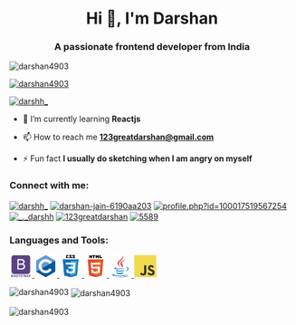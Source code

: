 <h1 align="center">Hi 👋, I'm Darshan</h1>
<h3 align="center">A passionate frontend developer from India</h3>

<p align="left"> <img src="https://komarev.com/ghpvc/?username=darshan4903&label=Profile%20views&color=0e75b6&style=flat" alt="darshan4903" /> </p>

<p align="left"> <a href="https://github.com/ryo-ma/github-profile-trophy"><img src="https://github-profile-trophy.vercel.app/?username=darshan4903" alt="darshan4903" /></a> </p>

<p align="left"> <a href="https://twitter.com/darshh_" target="blank"><img src="https://img.shields.io/twitter/follow/darshh_?logo=twitter&style=for-the-badge" alt="darshh_" /></a> </p>

- 🌱 I’m currently learning **Reactjs**

- 📫 How to reach me **123greatdarshan@gmail.com**

- ⚡ Fun fact **I usually do sketching when I am angry on myself**

<h3 align="left">Connect with me:</h3>
<p align="left">
<a href="https://twitter.com/darshh_" target="blank"><img align="center" src="https://raw.githubusercontent.com/rahuldkjain/github-profile-readme-generator/master/src/images/icons/Social/twitter.svg" alt="darshh_" height="30" width="40" /></a>
<a href="https://linkedin.com/in/darshan-jain-6190aa203" target="blank"><img align="center" src="https://raw.githubusercontent.com/rahuldkjain/github-profile-readme-generator/master/src/images/icons/Social/linked-in-alt.svg" alt="darshan-jain-6190aa203" height="30" width="40" /></a>
<a href="https://fb.com/profile.php?id=100017519567254" target="blank"><img align="center" src="https://raw.githubusercontent.com/rahuldkjain/github-profile-readme-generator/master/src/images/icons/Social/facebook.svg" alt="profile.php?id=100017519567254" height="30" width="40" /></a>
<a href="https://instagram.com/_._darshh" target="blank"><img align="center" src="https://raw.githubusercontent.com/rahuldkjain/github-profile-readme-generator/master/src/images/icons/Social/instagram.svg" alt="_._darshh" height="30" width="40" /></a>
<a href="https://www.hackerrank.com/123greatdarshan" target="blank"><img align="center" src="https://raw.githubusercontent.com/rahuldkjain/github-profile-readme-generator/master/src/images/icons/Social/hackerrank.svg" alt="123greatdarshan" height="30" width="40" /></a>
<a href="https://discord.gg/5589" target="blank"><img align="center" src="https://raw.githubusercontent.com/rahuldkjain/github-profile-readme-generator/master/src/images/icons/Social/discord.svg" alt="5589" height="30" width="40" /></a>
</p>

<h3 align="left">Languages and Tools:</h3>
<p align="left"> <a href="https://getbootstrap.com" target="_blank"> <img src="https://raw.githubusercontent.com/devicons/devicon/master/icons/bootstrap/bootstrap-plain-wordmark.svg" alt="bootstrap" width="40" height="40"/> </a> <a href="https://www.cprogramming.com/" target="_blank"> <img src="https://raw.githubusercontent.com/devicons/devicon/master/icons/c/c-original.svg" alt="c" width="40" height="40"/> </a> <a href="https://www.w3schools.com/css/" target="_blank"> <img src="https://raw.githubusercontent.com/devicons/devicon/master/icons/css3/css3-original-wordmark.svg" alt="css3" width="40" height="40"/> </a> <a href="https://www.w3.org/html/" target="_blank"> <img src="https://raw.githubusercontent.com/devicons/devicon/master/icons/html5/html5-original-wordmark.svg" alt="html5" width="40" height="40"/> </a> <a href="https://www.java.com" target="_blank"> <img src="https://raw.githubusercontent.com/devicons/devicon/master/icons/java/java-original.svg" alt="java" width="40" height="40"/> </a> <a href="https://developer.mozilla.org/en-US/docs/Web/JavaScript" target="_blank"> <img src="https://raw.githubusercontent.com/devicons/devicon/master/icons/javascript/javascript-original.svg" alt="javascript" width="40" height="40"/> </a> </p>

<p><img align="left" src="https://github-readme-stats.vercel.app/api/top-langs?username=darshan4903&show_icons=true&locale=en&layout=compact" alt="darshan4903" /></p>

<p>&nbsp;<img align="center" src="https://github-readme-stats.vercel.app/api?username=darshan4903&show_icons=true&locale=en" alt="darshan4903" /></p>

<p><img align="center" src="https://github-readme-streak-stats.herokuapp.com/?user=darshan4903&" alt="darshan4903" /></p>

